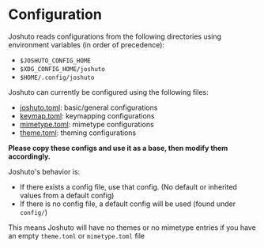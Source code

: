 # Configuration
Joshuto reads configurations from the following directories using environment variables (in order of precedence):
 - `$JOSHUTO_CONFIG_HOME`
 - `$XDG_CONFIG_HOME/joshuto`
 - `$HOME/.config/joshuto`

Joshuto can currently be configured using the following files:

- [joshuto.toml](/docs/configuration/joshuto.toml.md): basic/general configurations
- [keymap.toml](/docs/configuration/keymap.toml.md): keymapping configurations
- [mimetype.toml](/docs/configuration/mimetype.toml.md): mimetype configurations
- [theme.toml](/docs/configuration/theme.toml.md): theming configurations

**Please copy these configs and use it as a base, then modify them accordingly.**

Joshuto's behavior is:
- If there exists a config file, use that config. (No default or inherited values from a default config)
- If there is no config file, a default config will be used (found under `config/`)

This means Joshuto will have no themes or no mimetype entries if you have an empty `theme.toml` or `mimetype.toml` file



